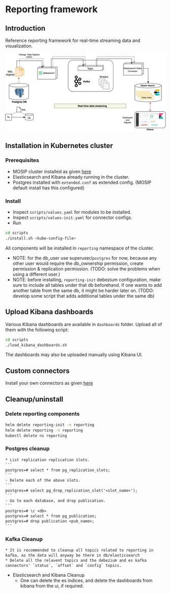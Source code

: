 # Reporting framework

## Introduction
Reference reporting framework for real-time streaming data and visualization.  

![](docs/images/reporting_architecture.png)

## Installation in Kubernetes cluster

### Prerequisites
 
* MOSIP cluster installed as given [here](https://github.com/mosip/mosip-infra/tree/1.2.0_v3/deployment/v3)
* Elasticsearch and Kibana already running in the cluster. 
* Postgres installed with `extended.conf` as extended config. (MOSIP default install has this configured)

###  Install
* Inspect `scripts/values.yaml` for modules to be installed.
* Inspect `scripts/values-init.yaml` for connector configs.
* Run
```sh
cd scripts
./install.sh <kube-config-file>
```
All components will be installed in `reporting` namespace of the cluster.

- NOTE: for the db_user use superuser/`postgres` for now, because any other user would require the db_ownership permission, create permission & replication permission. (TODO: solve the problems when using a different user.)
- NOTE: before installing, `reporting-init` debezium configuration, make sure to include all tables under that db beforehand. If one wants to add another table from the same db, it might be harder later on. (TODO: develop some script that adds additional tables under the same db)

## Upload Kibana dashboards
Various Kibana dashboards are available in `dashboards` folder.  Upload all of them with the following script:
```sh
cd scripts
./load_kibana_dashboards.sh
```
The dashboards may also be uploaded manually using Kibana UI.

## Custom connectors

Install your own connectors as given [here](docs/connectors.md)

## Cleanup/uninstall

### Delete reporting components
```sh
helm delete reporting-init -n reporting
helm delete reporting -n reporting
kubectl delete ns reporting
```
### Postgres cleanup
    * List replication replication slots.
    ```
    postgres=# select * from pg_replication_slots;
    ```
    - Delete each of the above slots.
    ```
    postgres=# select pg_drop_replication_slot('<slot_name>');
    ```
    - Go to each database, and drop publication.
    ```
    postgres=# \c <db>
    postgres=# select * from pg_publication;
    postgres=# drop publication <pub_name>;
    ```
### Kafka Cleanup
    * It is recommended to cleanup all topics related to reporting in kafka, as the data will anyway be there in db/elasticsearch
    * Delete all the relavent topics and the debezium and es kafka connectors' `status`, `offset` and `config` topics.
* Elasticsearch and Kibana Cleanup
    * One can delete the es indices, and delete the dashboards from kibana from the ui, if required.
